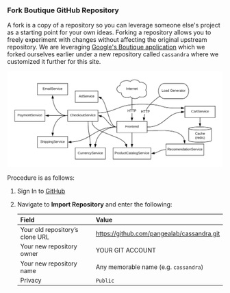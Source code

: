 ### Fork Boutique GitHub Repository

A fork is a copy of a repository so you can leverage someone else's project as a starting point for your own ideas. Forking a repository allows you to freely experiment with changes without affecting the original upstream repository. We are leveraging [Google's Boutique application](https://github.com/GoogleCloudPlatform/microservices-demo) which we forked ourselves earlier under a new repository called `cassandra` where we customized it further for this site. 

![Boutique Architecture](images/boutique_architecture.png)

Procedure is as follows:

1. Sign In to [GitHub]({{site.data.urls.github}})

1. Navigate to **Import Repository** and enter the following:

    | Field | Value |
    |-------|-------|
    | Your old repository’s clone URL  | https://github.com/pangealab/cassandra.git |
    | Your new repository owner | YOUR GIT ACCOUNT | 
    | Your new repository name | Any memorable name (e.g. `cassandra`) |
    | Privacy | `Public` |